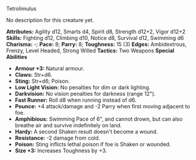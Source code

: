 Tetrolimulus

No description for this creature yet.

**Attributes:** Agility d12, Smarts d4, Spirit d8, Strength d12+2, Vigor
d12+2
**Skills:** Fighting d12, Climbing d10, Notice d8, Survival d12,
Swimming d6
**Charisma:** -; **Pace:** 8; **Parry:** 8; **Toughness:** 15 (3)
**Edges:** Ambidextrous, Frenzy, Level Headed, Strong Willed
**Tactics:** Two Weapons
**Special Abilities**
- **Armour +3:** Natural armour.
- **Claws:** Str+d6.
- **Sting:** Str+d6; Poison.
- **Low Light Vision:** No penalties for dim or dark lighting.
- **Darkvision:** No vision penalties for darkness (range 12").
- **Fast Runner:** Roll d8 when running instead of d6.
- **Pounce:** +4 attack/damage and -2 Parry when first moving adjacent
to foe.
- **Amphibious:** Swimming Pace of 6", and cannot drown, but can also
breathe air and survive indefinitely on land.
- **Hardy:** A second Shaken result doesn't become a wound.
- **Resistance:** -2 damage from cold.
- **Poison:** Sting inflicts lethal poison if foe is Shaken or wounded.
- **Size +3:** Increases Toughness by +3.

